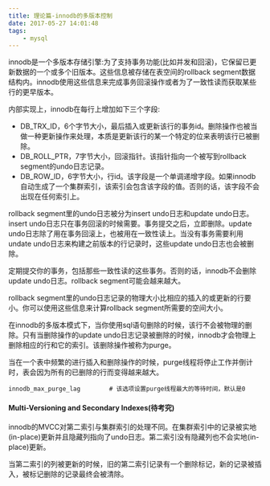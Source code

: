 ```yaml
---
title: 理论篇-innodb的多版本控制
date: 2017-05-27 14:01:48
tags:
    - mysql
---
```


innodb是一个多版本存储引擎:为了支持事务功能(比如并发和回滚)，它保留已更新数据的一个或多个旧版本。这些信息被存储在表空间的rollback segment数据结构内。innodb使用这些信息来完成事务回滚操作或者为了一致性读而获取某些行的更早版本。

内部实现上，innodb在每行上增加如下三个字段:

* DB\_TRX\_ID，6个字节大小，最后插入或更新该行的事务id。删除操作也被当做一种更新操作来处理，本质是更新该行的某一个特定的位来表明该行已被删除。
* DB\_ROLL\_PTR，7字节大小，回滚指针。该指针指向一个被写到rollback segment的undo日志记录。
* DB\_ROW\_ID，6字节大小，行id。该字段是一个单调递增字段。如果innodb自动生成了一个集群索引，该索引会包含该字段的值。否则的话，该字段不会出现在任何索引上。

rollback segment里的undo日志被分为insert undo日志和update undo日志。insert undo日志只在事务回滚的时候需要。事务提交之后，立即删除。update undo日志除了用在事务回滚上，也被用在一致性读上。当没有事务需要利用undate undo日志来构建之前版本的行记录时，这些update undo日志也会被删除。

定期提交你的事务，包括那些一致性读的这些事务。否则的话，innodb不会删除update undo日志。rollback segment可能会越来越大。


rollback segment里的undo日志记录的物理大小比相应的插入的或更新的行要小。你可以使用这些信息来计算rollback segment所需要的空间大小。

在innodb的多版本模式下，当你使用sql语句删除的时候，该行不会被物理的删除。只有当删除操作的update undo日志记录被删除的时候，innodb才会物理上删除相应的行和它的索引。该删除操作被称为purge。

当在一个表中频繁的进行插入和删除操作的时候，purge线程将停止工作并倒计时，表会因为所有的已删除的行而变得越来越大。

```
innodb_max_purge_lag        # 该选项设置purge线程最大的等待时间，默认是0
```

#### Multi-Versioning and Secondary Indexes(待考究)

innodb的MVCC对第二索引与集群索引的处理不同。在集群索引中的记录被实地(in-place)更新并且隐藏列指向了undo日志。第二索引没有隐藏列也不会实地(in-place)更新。

当第二索引的列被更新的时候，旧的第二索引记录有一个删除标记，新的记录被插入，被标记删除的记录最终会被清除。
